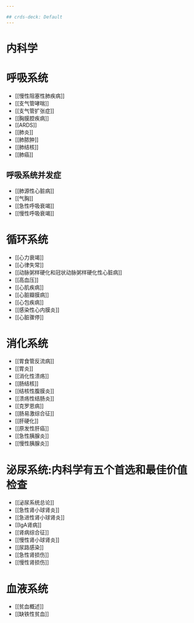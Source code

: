 ```yaml
---

## crds-deck: Default
---
```

# 内科学
# 呼吸系统
- [[慢性阻塞性肺疾病]]
- [[支气管哮喘]]
- [[支气管扩张症]]
- [[胸膜腔疾病]]
- [[ARDS]]
- [[肺炎]]
- [[肺脓肿]]
- [[肺结核]]
- [[肺癌]]

## 呼吸系统并发症

- [[肺源性心脏病]]
- [[气胸]]
- [[急性呼吸衰竭]]
- [[慢性呼吸衰竭]]

# 循环系统

- [[心力衰竭]]
- [[心律失常]]
- [[动脉粥样硬化和冠状动脉粥样硬化性心脏病]]
- [[高血压]]
- [[心肌疾病]]
- [[心脏瓣膜病]]
- [[心包疾病]]
- [[感染性心内膜炎]]
- [[心脏骤停]]

# 消化系统
- [[胃食管反流病]]
- [[胃炎]]
- [[消化性溃疡]]
- [[肠结核]]
- [[结核性腹膜炎]]
- [[溃疡性结肠炎]]
- [[克罗恩病]]
- [[肠易激综合征]]
- [[肝硬化]]
- [[原发性肝癌]]
- [[急性胰腺炎]]
- [[慢性胰腺炎]]

# 泌尿系统:内科学有五个首选和最佳价值检查
- [[泌尿系统总论]]
- [[急性肾小球肾炎]]
- [[急进性肾小球肾炎]]
- [[IgA肾病]]
- [[肾病综合征]]
- [[慢性肾小球肾炎]]
- [[尿路感染]]
- [[急性肾损伤]]
- [[慢性肾损伤]]

# 血液系统
- [[贫血概述]]
- [[缺铁性贫血]]